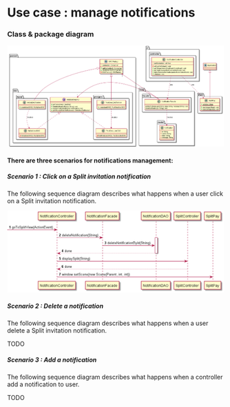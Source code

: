 # Use case : manage notifications

### Class & package diagram

![diagram](./manage_notifications_class_diagram.png)

#### There are three scenarios for notifications management:

##### Scenario 1 : Click on a Split invitation notification

The following sequence diagram describes what happens when a user
click on a Split invitation notification.

![diagram](./click_on_split_invitation_notification_sequence_diagram.png)


##### Scenario 2 : Delete a notification

The following sequence diagram describes what happens when a user delete a Split invitation notification.

TODO

##### Scenario 3 : Add a notification

The following sequence diagram describes what happens when a controller add a notification to user.

TODO